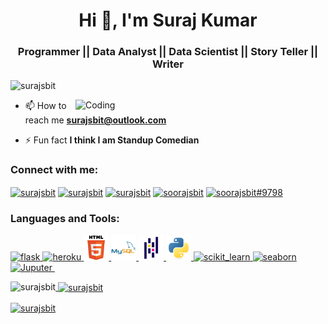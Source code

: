 
<h1 align="center">Hi 👋, I'm Suraj Kumar</h1>
<h3 align="center">Programmer || Data Analyst || Data Scientist || Story Teller || Writer</h3>

<p align="left"> <img src="https://komarev.com/ghpvc/?username=surajsbit&label=Profile%20views&color=129e00&style=plastic" alt="surajsbit" /> </p>
<img align="right" alt="Coding" width="400" src="https://images.squarespace-cdn.com/content/v1/5feb53185d3dab691b47361b/1609930650139-9NRI63XUJ29Y7E9LEA9G/12eca-machine-learning.gif?format=750w">



- 📫 How to reach me **surajsbit@outlook.com**

- ⚡ Fun fact **I think I am Standup Comedian**

<h3 align="left">Connect with me:</h3>
<p align="left">
<a href="https://linkedin.com/in/surajsbit" target="blank"><img align="center" src="https://raw.githubusercontent.com/rahuldkjain/github-profile-readme-generator/master/src/images/icons/Social/linked-in-alt.svg" alt="surajsbit" height="30" width="40" /></a>
<a href="https://kaggle.com/surajsbit" target="blank"><img align="center" src="https://raw.githubusercontent.com/rahuldkjain/github-profile-readme-generator/master/src/images/icons/Social/kaggle.svg" alt="surajsbit" height="30" width="40" /></a>
<a href="https://instagram.com/surajsbit" target="blank"><img align="center" src="https://raw.githubusercontent.com/rahuldkjain/github-profile-readme-generator/master/src/images/icons/Social/instagram.svg" alt="surajsbit" height="30" width="40" /></a>
<a href="https://www.leetcode.com/soorajsbit" target="blank"><img align="center" src="https://raw.githubusercontent.com/rahuldkjain/github-profile-readme-generator/master/src/images/icons/Social/leet-code.svg" alt="soorajsbit" height="30" width="40" /></a>
<a href="https://discord.gg/soorajsbit#9798" target="blank"><img align="center" src="https://raw.githubusercontent.com/rahuldkjain/github-profile-readme-generator/master/src/images/icons/Social/discord.svg" alt="soorajsbit#9798" height="30" width="40" /></a>
</p>

<h3 align="left">Languages and Tools:</h3>
<p align="left"> <a href="https://flask.palletsprojects.com/" target="_blank" rel="noreferrer"> <img src="https://www.vectorlogo.zone/logos/pocoo_flask/pocoo_flask-icon.svg" alt="flask" width="40" height="40"/> </a> <a href="https://heroku.com" target="_blank" rel="noreferrer"> <img src="https://www.vectorlogo.zone/logos/heroku/heroku-icon.svg" alt="heroku" width="40" height="40"/> </a> <a href="https://www.w3.org/html/" target="_blank" rel="noreferrer"> <img src="https://raw.githubusercontent.com/devicons/devicon/master/icons/html5/html5-original-wordmark.svg" alt="html5" width="40" height="40"/> </a> <a href="https://www.mysql.com/" target="_blank" rel="noreferrer"> <img src="https://raw.githubusercontent.com/devicons/devicon/master/icons/mysql/mysql-original-wordmark.svg" alt="mysql" width="40" height="40"/> </a> <a href="https://pandas.pydata.org/" target="_blank" rel="noreferrer"> <img src="https://raw.githubusercontent.com/devicons/devicon/2ae2a900d2f041da66e950e4d48052658d850630/icons/pandas/pandas-original.svg" alt="pandas" width="40" height="40"/> </a> <a href="https://www.python.org" target="_blank" rel="noreferrer"> <img src="https://raw.githubusercontent.com/devicons/devicon/master/icons/python/python-original.svg" alt="python" width="40" height="40"/> </a> <a href="https://scikit-learn.org/" target="_blank" rel="noreferrer"> <img src="https://upload.wikimedia.org/wikipedia/commons/0/05/Scikit_learn_logo_small.svg" alt="scikit_learn" width="40" height="40"/> </a> <a href="https://seaborn.pydata.org/" target="_blank" rel="noreferrer"> <img src="https://seaborn.pydata.org/_images/logo-mark-lightbg.svg" alt="seaborn" width="40" height="40"/> </a><a href="https://jupyter.org/" target="_blank" rel="noreferrer"> <img src="https://jupyter.org/assets/homepage/main-logo.svg" alt="Juputer" width="40" height="40"/> </a> <a href="https://jupyter.org/" target="_blank" rel="noreferrer"> <img  </p>


<p><img align="left" src="https://github-readme-stats.vercel.app/api/top-langs?username=surajsbit&show_icons=true&locale=en&layout=compact" alt="surajsbit" /></p>

<p>&nbsp;<img align="center" src="https://github-readme-stats.vercel.app/api?username=surajsbit&show_icons=true&locale=en" alt="surajsbit" /></p>

<p><img align="center" src="https://github-readme-streak-stats.herokuapp.com/?user=surajsbit&" alt="surajsbit" /></p>
